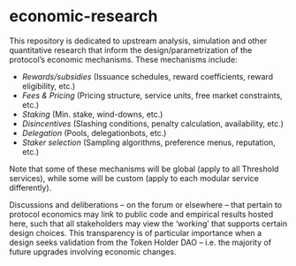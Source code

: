 # economic-research

This repository is dedicated to upstream analysis, simulation and other quantitative research that inform the design/parametrization of the protocol’s economic mechanisms. These mechanisms include:

- _Rewards/subsidies_ (Issuance schedules, reward coefficients, reward eligibility, etc.)
- _Fees & Pricing_ (Pricing structure, service units, free market constraints, etc.)
- _Staking_ (Min. stake, wind-downs, etc.)
- _Disincentives_ (Slashing conditions, penalty calculation, availability, etc.)
- _Delegation_ (Pools, delegationbots, etc.)
- _Staker selection_ (Sampling algorithms, preference menus, reputation, etc.)

Note that some of these mechanisms will be global (apply to all Threshold services), while some will be custom (apply to each modular service differently).

Discussions and deliberations – on the forum or elsewhere – that pertain to protocol economics may link to public code and empirical results hosted here, such that all stakeholders may view the ‘working’ that supports certain design choices. This transparency is of particular importance when a design seeks validation from the Token Holder DAO – i.e. the majority of future upgrades involving economic changes. 

